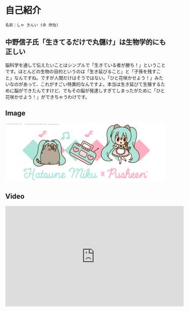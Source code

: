 # 自己紹介

```Python
名前：しゃ きんい (佘 欣怡)
```

## 中野信子氏「生きてるだけで丸儲け」は生物学的にも正しい

脳科学を通して伝えたいことはシンプルで「生きている者が勝ち！」ということです。ほとんどの生物の目的というのは「生き延びること」と「子孫を残すこと」なんですね。ですが人間だけはそうではない。「ひと花咲かせよう！」みたいなのがあって、これがすごい特異的なんですよ。本当は生き延びて生殖するために脳ができたんですけど、でもその脳が発達しすぎてしまったがために「ひと花咲かせよう！」ができちゃうわけです。

## Image

![Miku](https://raw.githubusercontent.com/Shexyin/sxyinnDemo2/main/docs/Hatsune_Miku_Article_Header.png)


## Video
<iframe width="560" height="315" src="https://www.youtube.com/embed/aHNWL7MBXoc" title="YouTube video player" frameborder="0" allow="accelerometer; autoplay; clipboard-write; encrypted-media; gyroscope; picture-in-picture" allowfullscreen></iframe>
